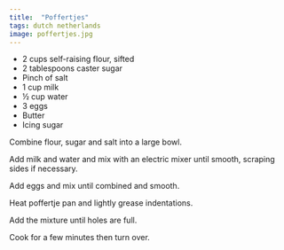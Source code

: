 ```yaml
---
title:  "Poffertjes"
tags: dutch netherlands
image: poffertjes.jpg
---
```

* 2 cups self-raising flour, sifted
* 2 tablespoons caster sugar
* Pinch of salt
* 1 cup milk
* ½ cup water
* 3 eggs
* Butter
* Icing sugar

Combine flour, sugar and salt into a large bowl.

Add milk and water and mix with an electric mixer until smooth, scraping sides if necessary.

Add eggs and mix until combined and smooth.

Heat poffertje pan and lightly grease indentations.

Add the mixture until holes are full.

Cook for a few minutes then turn over.
